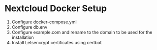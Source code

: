 # Nextcloud Docker Setup

1. Configure docker-compose.yml
2. Configure db.env
3. Configure example.com and rename to the domain to be used for the installation
4. Install Letsencrypt certificates using certbot
